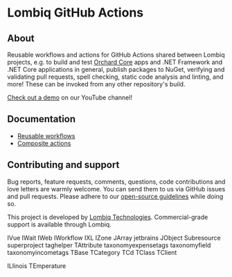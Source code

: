 # Lombiq GitHub Actions

## About

Reusable workflows and actions for GitHub Actions shared between Lombiq projects, e.g. to build and test [Orchard Core](https://www.orchardcore.net/) apps and .NET Framework and .NET Core applications in general, publish packages to NuGet, verifying and validating pull requests, spell checking, static code analysis and linting, and more! These can be invoked from any other repository's build.

[Check out a demo](https://www.youtube.com/watch?v=bhMnX0TsybM) on our YouTube channel!

## Documentation

- [Reusable workflows](Docs/Workflows.md)
- [Composite actions](Docs/Actions.md)

## Contributing and support

Bug reports, feature requests, comments, questions, code contributions and love letters are warmly welcome. You can send them to us via GitHub issues and pull requests. Please adhere to our [open-source guidelines](https://lombiq.com/open-source-guidelines) while doing so.

This project is developed by [Lombiq Technologies](https://lombiq.com/). Commercial-grade support is available through Lombiq.

IVue
IWait
IWeb
IWorkflow
IXL
IZone
JArray
jetbrains
JObject
Subresource
superproject
taghelper
TAttribute
taxonomyexpensetags
taxonomyfield
taxonomyincometags
TBase
TCategory
TCd
TClass
TClient

ILlinois
TEmperature
